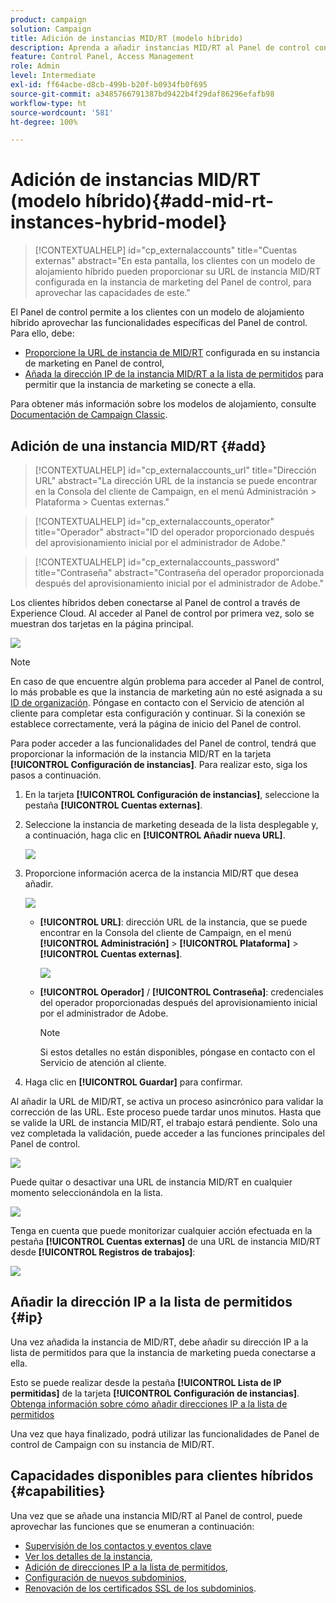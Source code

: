```yaml
---
product: campaign
solution: Campaign
title: Adición de instancias MID/RT (modelo híbrido)
description: Aprenda a añadir instancias MID/RT al Panel de control con el modelo de alojamiento híbrido.
feature: Control Panel, Access Management
role: Admin
level: Intermediate
exl-id: ff64acbe-d8cb-499b-b20f-b0934fb0f695
source-git-commit: a3485766791387bd9422b4f29daf86296efafb98
workflow-type: ht
source-wordcount: '581'
ht-degree: 100%

---
```


# Adición de instancias MID/RT (modelo híbrido){#add-mid-rt-instances-hybrid-model}

>[!CONTEXTUALHELP]
>id="cp_externalaccounts"
>title="Cuentas externas"
>abstract="En esta pantalla, los clientes con un modelo de alojamiento híbrido pueden proporcionar su URL de instancia MID/RT configurada en la instancia de marketing del Panel de control, para aprovechar las capacidades de este."

El Panel de control permite a los clientes con un modelo de alojamiento híbrido aprovechar las funcionalidades específicas del Panel de control. Para ello, debe:

* [Proporcione la URL de instancia de MID/RT](#add) configurada en su instancia de marketing en Panel de control,
* [Añada la dirección IP de la instancia MID/RT a la lista de permitidos](#ip) para permitir que la instancia de marketing se conecte a ella.

Para obtener más información sobre los modelos de alojamiento, consulte [Documentación de Campaign Classic](https://experienceleague.adobe.com/docs/campaign-classic/using/installing-campaign-classic/architecture-and-hosting-models/hosting-models-lp/hosting-models.html?lang=es).

## Adición de una instancia MID/RT {#add}

>[!CONTEXTUALHELP]
>id="cp_externalaccounts_url"
>title="Dirección URL"
>abstract="La dirección URL de la instancia se puede encontrar en la Consola del cliente de Campaign, en el menú Administración > Plataforma > Cuentas externas."

>[!CONTEXTUALHELP]
>id="cp_externalaccounts_operator"
>title="Operador"
>abstract="ID del operador proporcionado después del aprovisionamiento inicial por el administrador de Adobe."

>[!CONTEXTUALHELP]
>id="cp_externalaccounts_password"
>title="Contraseña"
>abstract="Contraseña del operador proporcionada después del aprovisionamiento inicial por el administrador de Adobe."

Los clientes híbridos deben conectarse al Panel de control a través de Experience Cloud. Al acceder al Panel de control por primera vez, solo se muestran dos tarjetas en la página principal.

![](assets/hybrid-homepage.png)

>[!NOTE]
>
>En caso de que encuentre algún problema para acceder al Panel de control, lo más probable es que la instancia de marketing aún no esté asignada a su [ID de organización](https://experienceleague.adobe.com/docs/core-services/interface/administration/organizations.html?lang=es). Póngase en contacto con el Servicio de atención al cliente para completar esta configuración y continuar. Si la conexión se establece correctamente, verá la página de inicio del Panel de control.

Para poder acceder a las funcionalidades del Panel de control, tendrá que proporcionar la información de la instancia MID/RT en la tarjeta **[!UICONTROL Configuración de instancias]**. Para realizar esto, siga los pasos a continuación.

1. En la tarjeta **[!UICONTROL Configuración de instancias]**, seleccione la pestaña **[!UICONTROL Cuentas externas]**.

1. Seleccione la instancia de marketing deseada de la lista desplegable y, a continuación, haga clic en **[!UICONTROL Añadir nueva URL]**.

   ![](assets/external-account-addbutton.png)

1. Proporcione información acerca de la instancia MID/RT que desea añadir.

   ![](assets/external-account-add.png)

   * **[!UICONTROL URL]**: dirección URL de la instancia, que se puede encontrar en la Consola del cliente de Campaign, en el menú **[!UICONTROL Administración]** > **[!UICONTROL Plataforma]** > **[!UICONTROL Cuentas externas]**.

     ![](assets/external-account-url.png)

   * **[!UICONTROL Operador]** / **[!UICONTROL Contraseña]**: credenciales del operador proporcionadas después del aprovisionamiento inicial por el administrador de Adobe.

     >[!NOTE]
     >
     >Si estos detalles no están disponibles, póngase en contacto con el Servicio de atención al cliente.

1. Haga clic en **[!UICONTROL Guardar]** para confirmar.

Al añadir la URL de MID/RT, se activa un proceso asincrónico para validar la corrección de las URL. Este proceso puede tardar unos minutos. Hasta que se valide la URL de instancia MID/RT, el trabajo estará pendiente. Solo una vez completada la validación, puede acceder a las funciones principales del Panel de control.

![](assets/external-account-pending.png)

Puede quitar o desactivar una URL de instancia MID/RT en cualquier momento seleccionándola en la lista.

![](assets/external-account-edit.png)

Tenga en cuenta que puede monitorizar cualquier acción efectuada en la pestaña **[!UICONTROL Cuentas externas]** de una URL de instancia MID/RT desde **[!UICONTROL Registros de trabajos]**:

![](assets/external-account-logs.png)

## Añadir la dirección IP a la lista de permitidos {#ip}

Una vez añadida la instancia de MID/RT, debe añadir su dirección IP a la lista de permitidos para que la instancia de marketing pueda conectarse a ella.

Esto se puede realizar desde la pestaña **[!UICONTROL Lista de IP permitidas]** de la tarjeta **[!UICONTROL Configuración de instancias]**. [Obtenga información sobre cómo añadir direcciones IP a la lista de permitidos](ip-allow-listing-instance-access.md)

Una vez que haya finalizado, podrá utilizar las funcionalidades de Panel de control de Campaign con su instancia de MID/RT.

## Capacidades disponibles para clientes híbridos {#capabilities}

Una vez que se añade una instancia MID/RT al Panel de control, puede aprovechar las funciones que se enumeran a continuación:

* [Supervisión de los contactos y eventos clave](../../service-events/service-events.md)
* [Ver los detalles de la instancia](../../instances-settings/using/instance-details.md),
* [Adición de direcciones IP a la lista de permitidos](../../instances-settings/using/ip-allow-listing-instance-access.md),
* [Configuración de nuevos subdominios](../../subdomains-certificates/using/setting-up-new-subdomain.md),
* [Renovación de los certificados SSL de los subdominios](../../subdomains-certificates/using/renewing-subdomain-certificate.md).
